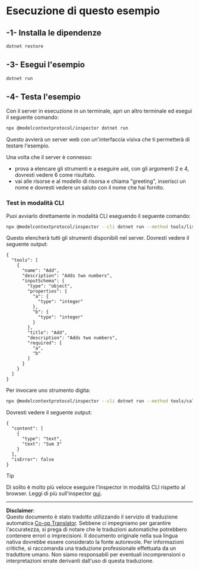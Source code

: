 <!--
CO_OP_TRANSLATOR_METADATA:
{
  "original_hash": "92af35e8c34923031f3d228dffad9ebb",
  "translation_date": "2025-09-03T16:06:46+00:00",
  "source_file": "03-GettingStarted/01-first-server/solution/dotnet/README.md",
  "language_code": "it"
}
-->
# Esecuzione di questo esempio

## -1- Installa le dipendenze

```bash
dotnet restore
```

## -3- Esegui l'esempio

```bash
dotnet run
```

## -4- Testa l'esempio

Con il server in esecuzione in un terminale, apri un altro terminale ed esegui il seguente comando:

```bash
npx @modelcontextprotocol/inspector dotnet run
```

Questo avvierà un server web con un'interfaccia visiva che ti permetterà di testare l'esempio.

Una volta che il server è connesso:

- prova a elencare gli strumenti e a eseguire `add`, con gli argomenti 2 e 4, dovresti vedere 6 come risultato.
- vai alle risorse e al modello di risorsa e chiama "greeting", inserisci un nome e dovresti vedere un saluto con il nome che hai fornito.

### Test in modalità CLI

Puoi avviarlo direttamente in modalità CLI eseguendo il seguente comando:

```bash
npx @modelcontextprotocol/inspector --cli dotnet run --method tools/list
```

Questo elencherà tutti gli strumenti disponibili nel server. Dovresti vedere il seguente output:

```text
{
  "tools": [
    {
      "name": "Add",
      "description": "Adds two numbers",
      "inputSchema": {
        "type": "object",
        "properties": {
          "a": {
            "type": "integer"
          },
          "b": {
            "type": "integer"
          }
        },
        "title": "Add",
        "description": "Adds two numbers",
        "required": [
          "a",
          "b"
        ]
      }
    }
  ]
}
```

Per invocare uno strumento digita:

```bash
npx @modelcontextprotocol/inspector --cli dotnet run --method tools/call --tool-name Add --tool-arg a=1 --tool-arg b=2
```

Dovresti vedere il seguente output:

```text
{
  "content": [
    {
      "type": "text",
      "text": "Sum 3"
    }
  ],
  "isError": false
}
```

> [!TIP]
> Di solito è molto più veloce eseguire l'inspector in modalità CLI rispetto al browser.
> Leggi di più sull'inspector [qui](https://github.com/modelcontextprotocol/inspector).

---

**Disclaimer**:  
Questo documento è stato tradotto utilizzando il servizio di traduzione automatica [Co-op Translator](https://github.com/Azure/co-op-translator). Sebbene ci impegniamo per garantire l'accuratezza, si prega di notare che le traduzioni automatiche potrebbero contenere errori o imprecisioni. Il documento originale nella sua lingua nativa dovrebbe essere considerato la fonte autorevole. Per informazioni critiche, si raccomanda una traduzione professionale effettuata da un traduttore umano. Non siamo responsabili per eventuali incomprensioni o interpretazioni errate derivanti dall'uso di questa traduzione.